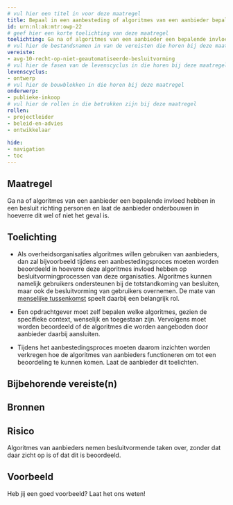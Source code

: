 ```yaml
---
# vul hier een titel in voor deze maatregel
title: Bepaal in een aanbesteding of algoritmes van een aanbieder bepalende invloed hebben in een besluit richting personen
id: urn:nl:ak:mtr:owp-22
# geef hier een korte toelichting van deze maatregel
toelichting: Ga na of algoritmes van een aanbieder een bepalende invloed hebben in een besluit richting personen en laat de aanbieder onderbouwen in hoeverre dit wel of niet het geval is. 
# vul hier de bestandsnamen in van de vereisten die horen bij deze maatregel
vereiste:
- avg-10-recht-op-niet-geautomatiseerde-besluitvorming
# vul hier de fasen van de levenscyclus in die horen bij deze maatregel
levenscyclus:
- ontwerp
# vul hier de bouwblokken in die horen bij deze maatregel
onderwerp:
- publieke-inkoop
# vul hier de rollen in die betrokken zijn bij deze maatregel
rollen:
- projectleider
- beleid-en-advies
- ontwikkelaar
  
hide:
- navigation
- toc
---
```


<!-- tags -->
## Maatregel
Ga na of algoritmes van een aanbieder een bepalende invloed hebben in een besluit richting personen en laat de aanbieder onderbouwen in hoeverre dit wel of niet het geval is.

## Toelichting
- Als overheidsorganisaties algoritmes willen gebruiken van aanbieders, dan zal bijvoorbeeld tijdens een aanbestedingsproces moeten worden beoordeeld in hoeverre deze algoritmes invloed hebben op besluitvormingprocessen van deze organisaties. Algoritmes kunnen namelijk gebruikers ondersteunen bij de totstandkoming van besluiten, maar ook de besluitvorming van gebruikers overnemen. De mate van [menselijke tussenkomst](../onderwerpen/menselijke-controle.md) speelt daarbij een belangrijk rol. 

- Een opdrachtgever moet zelf bepalen welke algoritmes, gezien de specifieke context, wenselijk en toegestaan zijn. Vervolgens moet worden beoordeeld of de algoritmes die worden aangeboden door aanbieder daarbij aansluiten.

- Tijdens het aanbestedingsproces moeten daarom inzichten worden verkregen hoe de algoritmes van aanbieders functioneren om tot een beoordeling te kunnen komen. Laat de aanbieder dit toelichten. 



## Bijbehorende vereiste(n)

<!-- list_vereisten_on_maatregelen_page -->

## Bronnen

## Risico 
<!-- vul hier het specifieke risico in dat kan worden gemitigeerd met behulp van deze maatregel -->
Algoritmes van aanbieders nemen besluitvormende taken over, zonder dat daar zicht op is of dat dit is beoordeeld.  

## Voorbeeld

Heb jij een goed voorbeeld? Laat het ons weten!

